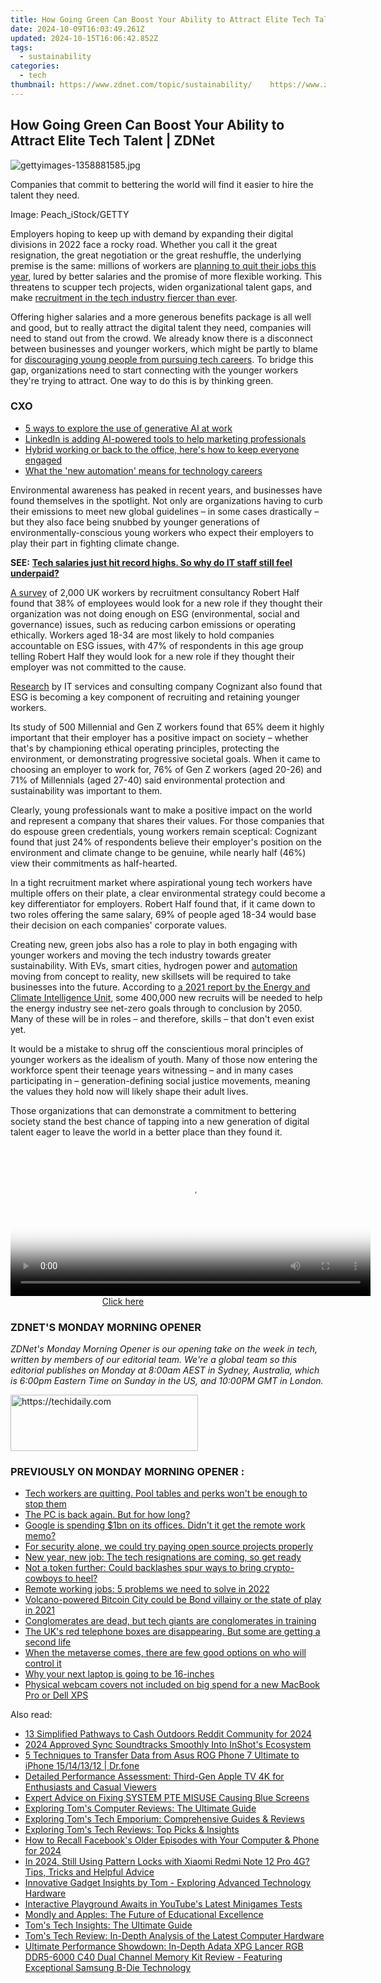 ```yaml
---
title: How Going Green Can Boost Your Ability to Attract Elite Tech Talent | ZDNet
date: 2024-10-09T16:03:49.261Z
updated: 2024-10-15T16:06:42.852Z
tags:
  - sustainability
categories:
  - tech
thumbnail: https://www.zdnet.com/topic/sustainability/    https://www.zdnet.com/a/img/resize/3eb706792977de7002f1b74179316252285fe7dc/2022/02/10/9e9a473c-a97a-4bd7-b75a-aec1f30217c4/gettyimages-1358881585.jpg?width=170&height=96&fit=crop&auto=webp
---
```


## How Going Green Can Boost Your Ability to Attract Elite Tech Talent | ZDNet

![gettyimages-1358881585.jpg](https://www.zdnet.com/a/img/resize/ab68512c5cab818b3c552fe63622485ce3b0b898/2022/02/10/9e9a473c-a97a-4bd7-b75a-aec1f30217c4/gettyimages-1358881585.jpg?auto=webp&width=1280)

Companies that commit to bettering the world will find it easier to hire the talent they need.

Image: Peach\_iStock/GETTY

Employers hoping to keep up with demand by expanding their digital divisions in 2022 face a rocky road. Whether you call it the great resignation, the great negotiation or the great reshuffle, the underlying premise is the same: millions of workers are [planning to quit their jobs this year,](https://www.zdnet.com/article/new-year-new-job-the-tech-resignations-are-coming-so-get-ready/) lured by better salaries and the promise of more flexible working. This threatens to scupper tech projects, widen organizational talent gaps, and make [recruitment in the tech industry fiercer than ever](https://www.zdnet.com/article/recruiting-tech-workers-is-getting-harder-but-theres-another-way-to-get-the-right-skills/).

Offering higher salaries and a more generous benefits package is all well and good, but to really attract the digital talent they need, companies will need to stand out from the crowd. We already know there is a disconnect between businesses and younger workers, which might be partly to blame for [discouraging young people from pursuing tech careers](https://www.zdnet.com/article/businesses-think-gen-z-can-solve-the-digital-skills-shortage-young-people-arent-so-sure/). To bridge this gap, organizations need to start connecting with the younger workers they're trying to attract. One way to do this is by thinking green.

### CXO

* [5 ways to explore the use of generative AI at work](https://www.zdnet.com/article/6-ways-business-leaders-are-exploring-generative-ai-at-work/)
* [LinkedIn is adding AI-powered tools to help marketing professionals](https://www.zdnet.com/article/linkedin-is-adding-ai-powered-tools-to-help-marketing-professionals/)
* [Hybrid working or back to the office, here's how to keep everyone engaged](https://www.zdnet.com/article/hybrid-working-or-back-to-the-office-heres-how-to-keep-everyone-engaged/)
* [What the 'new automation' means for technology careers](https://www.zdnet.com/article/what-the-new-automation-means-for-technology-careers/)

Environmental awareness has peaked in recent years, and businesses have found themselves in the spotlight. Not only are organizations having to curb their emissions to meet new global guidelines – in some cases drastically – but they also face being snubbed by younger generations of environmentally-conscious young workers who expect their employers to play their part in fighting climate change.

**SEE:** [**Tech salaries just hit record highs. So why do IT staff still feel underpaid?**](https://www.zdnet.com/article/tech-salaries-just-hit-record-highs-but-nearly-half-of-workers-still-feel-underpaid/#link=%7B%22linkText%22:%22Tech%20salaries%20just%20hit%20record%20highs.%20So%20why%20do%20IT%20staff%20still%20feel%20underpaid?%22,%22target%22:%22%5Fblank%22,%22href%22:%22https://www.zdnet.com/article/tech-salaries-just-hit-record-highs-but-nearly-half-of-workers-still-feel-underpaid/%22,%22role%22:%22standard%22,%22absolute%22:%22%22%7D)

[A survey](https://www.roberthalf.co.uk/nearly-half-younger-workers-are-prepared-leave-their-jobs-over-esg) of 2,000 UK workers by recruitment consultancy Robert Half found that 38% of employees would look for a new role if they thought their organization was not doing enough on ESG (environmental, social and governance) issues, such as reducing carbon emissions or operating ethically. Workers aged 18-34 are most likely to hold companies accountable on ESG issues, with 47% of respondents in this age group telling Robert Half they would look for a new role if they thought their employer was not committed to the cause. 

[Research](https://www.cognizant.com/us/en/whitepapers/documents/the-purpose-gap-codex7086.pdf) by IT services and consulting company Cognizant also found that ESG is becoming a key component of recruiting and retaining younger workers.

Its study of 500 Millennial and Gen Z workers found that 65% deem it highly important that their employer has a positive impact on society – whether that's by championing ethical operating principles, protecting the environment, or demonstrating progressive societal goals. When it came to choosing an employer to work for, 76% of Gen Z workers (aged 20-26) and 71% of Millennials (aged 27-40) said environmental protection and sustainability was important to them.

Clearly, young professionals want to make a positive impact on the world and represent a company that shares their values. For those companies that do espouse green credentials, young workers remain sceptical: Cognizant found that just 24% of respondents believe their employer's position on the environment and climate change to be genuine, while nearly half (46%) view their commitments as half-hearted.

In a tight recruitment market where aspirational young tech workers have multiple offers on their plate, a clear environmental strategy could become a key differentiator for employers. Robert Half found that, if it came down to two roles offering the same salary, 69% of people aged 18-34 would base their decision on each companies' corporate values.

Creating new, green jobs also has a role to play in both engaging with younger workers and moving the tech industry towards greater sustainability. With EVs, smart cities, hydrogen power and [automation](https://www.zdnet.com/article/automation-could-make-12-million-jobs-redundant-heres-whos-most-at-risk) moving from concept to reality, new skillsets will be required to take businesses into the future. According to [a 2021 report by the Energy and Climate Intelligence Unit,](https://eciu.net/insights/2021/skills-no-longer-net-zeros-cinderella-issue) some 400,000 new recruits will be needed to help the energy industry see net-zero goals through to conclusion by 2050\. Many of these will be in roles – and therefore, skills – that don't even exist yet.

It would be a mistake to shrug off the conscientious moral principles of younger workers as the idealism of youth. Many of those now entering the workforce spent their teenage years witnessing – and in many cases participating in – generation-defining social justice movements, meaning the values they hold now will likely shape their adult lives. 

Those organizations that can demonstrate a commitment to bettering society stand the best chance of tapping into a new generation of digital talent eager to leave the world in a better place than they found it.

<!-- affiliate ads begin -->
<span id="1983553">
					<video width="576" height="240" style="cursor:pointer"
           poster="//a.impactradius-go.com/display-clicktoplayimage/1983553.png"
           onclick="if(!this.playClicked){this.play();this.setAttribute('controls',true);this.playClicked=true;}">
	   <source src="//a.impactradius-go.com/display-ad/22993-1983553">
	   <img src="//a.impactradius-go.com/display-clicktoplayimage/1983553.png" style="border: none; height: 100%; width: 100%; object-fit: contain">
	</video>
	<div style="width:360px;text-align:center"><a href="javascript:window.open(decodeURIComponent('https%3A%2F%2Fhomestyler.sjv.io%2Fc%2F5597632%2F1983553%2F22993'), '_blank');void(0);">Click here</a></div>
</span>
<img height="0" width="0" src="https://imp.pxf.io/i/5597632/1983553/22993" style="position:absolute;visibility:hidden;" border="0" />
<!-- affiliate ads end -->

### ZDNET'S MONDAY MORNING OPENER 

_ZDNet's Monday Morning Opener is our opening take on the week in tech, written by members of our editorial team. We're a global team so this editorial publishes on Monday at 8:00am AEST in Sydney, Australia, which is 6:00pm Eastern Time on Sunday in the US, and 10:00PM GMT in London._

<!-- affiliate ads begin -->
<a href="https://laganoo.pxf.io/c/5597632/1484951/16446" target="_top" id="1484951">
  <img src="//a.impactradius-go.com/display-ad/16446-1484951" border="0" alt="https://techidaily.com" width="300" height="90"/>
</a>
<img height="0" width="0" src="https://laganoo.pxf.io/i/5597632/1484951/16446" style="position:absolute;visibility:hidden;" border="0" />
<!-- affiliate ads end -->

### PREVIOUSLY ON MONDAY MORNING OPENER : 

* [Tech workers are quitting. Pool tables and perks won't be enough to stop them](https://www.zdnet.com/article/tech-workers-are-on-the-move-pool-tables-and-perks-wont-be-enough-to-keep-them)
* [The PC is back again. But for how long?](https://www.zdnet.com/article/the-pc-is-back-again-but-for-how-long)
* [Google is spending $1bn on its offices. Didn't it get the remote work memo?](https://www.zdnet.com/article/google-is-spending-1bn-on-its-offices-didnt-they-get-the-remote-work-memo)
* [For security alone, we could try paying open source projects properly](https://www.zdnet.com/article/for-security-alone-we-could-try-paying-open-source-projects-properly/)
* [New year, new job: The tech resignations are coming, so get ready](https://www.zdnet.com/article/new-year-new-job-the-tech-resignations-are-coming-so-get-ready/)
* [Not a token further: Could backlashes spur ways to bring crypto-cowboys to heel?](https://www.zdnet.com/article/not-a-token-further-could-backlashes-spur-ways-to-bring-crypto-cowboys-to-heel/)
* [Remote working jobs: 5 problems we need to solve in 2022](https://www.zdnet.com/article/remote-working-jobs-5-problems-we-need-to-solve-in-2022/)
* [Volcano-powered Bitcoin City could be Bond villainy or the state of play in 2021](https://www.zdnet.com/article/volcano-powered-bitcoin-city-could-be-bond-villainy-or-the-state-of-play-in-2021/)
* [Conglomerates are dead, but tech giants are conglomerates in training](https://www.zdnet.com/article/conglomerates-are-dead-but-tech-giants-are-conglomerates-in-training/)
* [The UK's red telephone boxes are disappearing. But some are getting a second life](https://www.zdnet.com/article/the-street-finds-its-own-uses-for-things-even-the-uks-classic-red-telephone-boxes/)
* [When the metaverse comes, there are few good options on who will control it](https://www.zdnet.com/article/when-the-metaverse-comes-there-are-few-good-options-on-who-will-control-it/)
* [Why your next laptop is going to be 16-inches](https://www.zdnet.com/article/why-your-next-laptop-is-going-to-be-16-inches/)
* [Physical webcam covers not included on big spend for a new MacBook Pro or Dell XPS](https://www.zdnet.com/article/physical-webcam-covers-not-included-on-big-spend-for-a-new-macbook-pro-or-dell-xps/)

<ins class="adsbygoogle"
     style="display:block"
     data-ad-format="autorelaxed"
     data-ad-client="ca-pub-7571918770474297"
     data-ad-slot="1223367746"></ins>

<ins class="adsbygoogle"
     style="display:block"
     data-ad-client="ca-pub-7571918770474297"
     data-ad-slot="8358498916"
     data-ad-format="auto"
     data-full-width-responsive="true"></ins>

<span class="atpl-alsoreadstyle">Also read:</span>
<div><ul>
<li><a href="https://extra-hints.techidaily.com/13-simplified-pathways-to-cash-outdoors-reddit-community-for-2024/"><u>13 Simplified Pathways to Cash Outdoors Reddit Community for 2024</u></a></li>
<li><a href="https://fox-http.techidaily.com/2024-approved-sync-soundtracks-smoothly-into-inshots-ecosystem/"><u>2024 Approved Sync Soundtracks Smoothly Into InShot's Ecosystem</u></a></li>
<li><a href="https://blog-min.techidaily.com/5-techniques-to-transfer-data-from-asus-rog-phone-7-ultimate-to-iphone-15141312-drfone-by-drfone-transfer-from-android-transfer-from-android/"><u>5 Techniques to Transfer Data from Asus ROG Phone 7 Ultimate to iPhone 15/14/13/12 | Dr.fone</u></a></li>
<li><a href="https://buynow-help.techidaily.com/detailed-performance-assessment-third-gen-apple-tv-4k-for-enthusiasts-and-casual-viewers/"><u>Detailed Performance Assessment: Third-Gen Apple TV 4K for Enthusiasts and Casual Viewers</u></a></li>
<li><a href="https://blue-screen-error.techidaily.com/expert-advice-on-fixing-system-pte-misuse-causing-blue-screens/"><u>Expert Advice on Fixing SYSTEM PTE MISUSE Causing Blue Screens</u></a></li>
<li><a href="https://hardware-reviews.techidaily.com/exploring-toms-computer-reviews-the-ultimate-guide/"><u>Exploring Tom's Computer Reviews: The Ultimate Guide</u></a></li>
<li><a href="https://hardware-reviews.techidaily.com/exploring-toms-tech-emporium-comprehensive-guides-and-reviews/"><u>Exploring Tom's Tech Emporium: Comprehensive Guides & Reviews</u></a></li>
<li><a href="https://hardware-reviews.techidaily.com/exploring-toms-tech-reviews-top-picks-and-insights/"><u>Exploring Tom's Tech Reviews: Top Picks & Insights</u></a></li>
<li><a href="https://facebook-videos.techidaily.com/how-to-recall-facebooks-older-episodes-with-your-computer-and-phone-for-2024/"><u>How to Recall Facebook's Older Episodes with Your Computer & Phone for 2024</u></a></li>
<li><a href="https://unlock-android.techidaily.com/in-2024-still-using-pattern-locks-with-xiaomi-redmi-note-12-pro-4g-tips-tricks-and-helpful-advice-by-drfone-android/"><u>In 2024, Still Using Pattern Locks with Xiaomi Redmi Note 12 Pro 4G? Tips, Tricks and Helpful Advice</u></a></li>
<li><a href="https://hardware-reviews.techidaily.com/innovative-gadget-insights-by-tom-exploring-advanced-technology-hardware/"><u>Innovative Gadget Insights by Tom - Exploring Advanced Technology Hardware</u></a></li>
<li><a href="https://games-able.techidaily.com/interactive-playground-awaits-in-youtubes-latest-minigames-tests/"><u>Interactive Playground Awaits in YouTube's Latest Minigames Tests</u></a></li>
<li><a href="https://mondly-stories.techidaily.com/mondly-and-apples-the-future-of-educational-excellence/"><u>Mondly and Apples: The Future of Educational Excellence</u></a></li>
<li><a href="https://hardware-reviews.techidaily.com/toms-tech-insights-the-ultimate-guide-t17239724903076/"><u>Tom's Tech Insights: The Ultimate Guide</u></a></li>
<li><a href="https://hardware-reviews.techidaily.com/toms-tech-review-in-depth-analysis-of-the-latest-computer-hardware/"><u>Tom's Tech Review: In-Depth Analysis of the Latest Computer Hardware</u></a></li>
<li><a href="https://hardware-reviews.techidaily.com/ultimate-performance-showdown-in-depth-adata-xpg-lancer-rgb-ddr5-6000-c40-dual-channel-memory-kit-review-featuring-exceptional-samsung-b-die-technology/"><u>Ultimate Performance Showdown: In-Depth Adata XPG Lancer RGB DDR5-6000 C40 Dual Channel Memory Kit Review - Featuring Exceptional Samsung B-Die Technology</u></a></li>
</ul></div>

